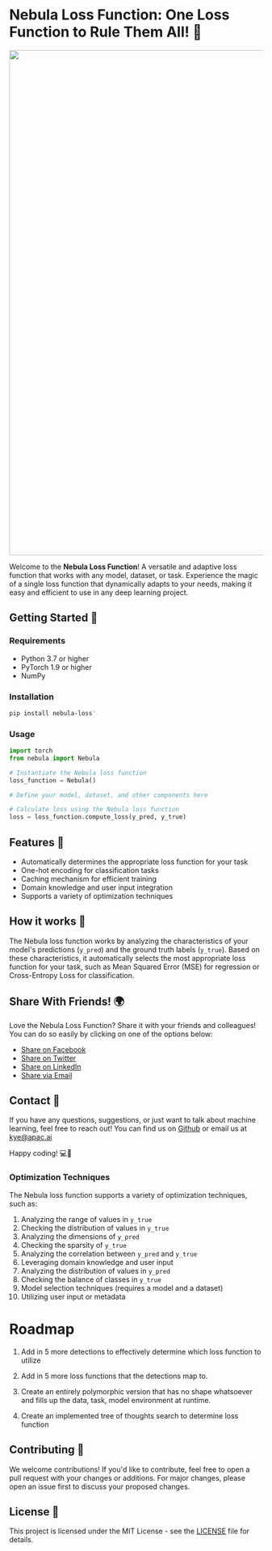 # Nebula Loss Function: One Loss Function to Rule Them All! 🌌

<img src="./nebula.png" width="1000px"></img>


Welcome to the **Nebula Loss Function**! A versatile and adaptive loss function that works with any model, dataset, or task. Experience the magic of a single loss function that dynamically adapts to your needs, making it easy and efficient to use in any deep learning project.

## Getting Started 🌟

### Requirements
- Python 3.7 or higher
- PyTorch 1.9 or higher
- NumPy

### Installation
```sh
pip install nebula-loss'
```

### Usage

```python
import torch
from nebula import Nebula

# Instantiate the Nebula loss function
loss_function = Nebula()

# Define your model, dataset, and other components here

# Calculate loss using the Nebula loss function
loss = loss_function.compute_loss(y_pred, y_true)
```

## Features 🚀
- Automatically determines the appropriate loss function for your task
- One-hot encoding for classification tasks
- Caching mechanism for efficient training
- Domain knowledge and user input integration
- Supports a variety of optimization techniques

## How it works 🔭

The Nebula loss function works by analyzing the characteristics of your model's predictions (`y_pred`) and the ground truth labels (`y_true`). Based on these characteristics, it automatically selects the most appropriate loss function for your task, such as Mean Squared Error (MSE) for regression or Cross-Entropy Loss for classification.

## Share With Friends! 🌍

Love the Nebula Loss Function? Share it with your friends and colleagues! You can do so easily by clicking on one of the options below:

- [Share on Facebook](https://www.facebook.com/sharer.php?u=https://github.com/kyegomez/nebula)
- [Share on Twitter](https://twitter.com/intent/tweet?url=https://github.com/kyegomez/nebula&text=Check%20out%20Nebula%20Loss%20Function!%20A%20versatile%20and%20adaptive%20loss%20function%20for%20any%20deep%20learning%20project.)
- [Share on LinkedIn](https://www.linkedin.com/shareArticle?mini=true&url=https://github.com/kyegomez/nebula&title=Nebula%20Loss%20Function&summary=A%20versatile%20and%20adaptive%20loss%20function%20for%20any%20deep%20learning%20project.)
- [Share via Email](mailto:?subject=Check%20out%20this%20awesome%20loss%20function!&body=Hi,%0D%0A%0D%0AI%20found%20this%20awesome%20loss%20function%20called%20Nebula%20that%20you%20might%20be%20interested%20in.%20You%20can%20find%20it%20here:%20https://github.com/kyegomez/nebula)

## Contact 📧

If you have any questions, suggestions, or just want to talk about machine learning, feel free to reach out! You can find us on [Github](https://github.com/kyegomez) or email us at kye@apac.ai

Happy coding! 💻🎉

### Optimization Techniques

The Nebula loss function supports a variety of optimization techniques, such as:

1. Analyzing the range of values in `y_true`
2. Checking the distribution of values in `y_true`
3. Analyzing the dimensions of `y_pred`
4. Checking the sparsity of `y_true`
5. Analyzing the correlation between `y_pred` and `y_true`
6. Leveraging domain knowledge and user input
7. Analyzing the distribution of values in `y_pred`
8. Checking the balance of classes in `y_true`
9. Model selection techniques (requires a model and a dataset)
10. Utilizing user input or metadata

# Roadmap
1. Add in 5 more detections to effectively determine which loss function to utilize

2. Add in 5 more loss functions that the detections map to.

3. Create an entirely polymorphic version that has no shape whatsoever and fills up the data, task, model environment at runtime.

4. Create an implemented tree of thoughts search to determine loss function


## Contributing 🤝

We welcome contributions! If you'd like to contribute, feel free to open a pull request with your changes or additions. For major changes, please open an issue first to discuss your proposed changes.

## License 📄

This project is licensed under the MIT License - see the [LICENSE](LICENSE) file for details.